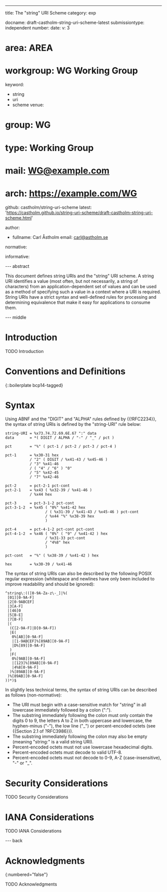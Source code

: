 ---
title: The "string" URI Scheme
category: exp

docname: draft-castholm-string-uri-scheme-latest
submissiontype: independent
number:
date:
v: 3
# area: AREA
# workgroup: WG Working Group
keyword:
  - string
  - uri
  - scheme
venue:
#  group: WG
#  type: Working Group
#  mail: WG@example.com
#  arch: https://example.com/WG
  github: castholm/string-uri-scheme
  latest: 'https://castholm.github.io/string-uri-scheme/draft-castholm-string-uri-scheme.html'

author:
  - fullname: Carl Åstholm
    email: carl@astholm.se

normative:

informative:

--- abstract

This document defines string URIs and the "string" URI scheme. A string URI identifies a value (most often, but not
necessarily, a string of characters) from an application-dependent set of values and can be used as a method of
specifying such a value in a context where a URI is required. String URIs have a strict syntax and well-defined rules
for processing and determining equivalence that make it easy for applications to consume them.

--- middle

# Introduction

TODO Introduction

# Conventions and Definitions

{::boilerplate bcp14-tagged}

# Syntax

Using ABNF and the "DIGIT" and "ALPHA" rules defined by {{!RFC2234}}, the syntax of string URIs is defined by the
"string-URI" rule below:

~~~ abnf
string-URI = %x73.74.72.69.6E.67 ":" data
data       = *( DIGIT / ALPHA / "-" / "_" / pct )

pct        = "%" ( pct-1 / pct-2 / pct-3 / pct-4 )

pct-1      = %x30-31 hex
           / "2" ( DIGIT / %x41-43 / %x45-46 )
           / "3" %x41-46
           / ( "4" / "6" ) "0"
           / "5" %x42-45
           / "7" %x42-46

pct-2      = pct-2-1 pct-cont
pct-2-1    = %x43 ( %x32-39 / %x41-46 )
           / %x44 hex

pct-3      = pct-3-1-2 pct-cont
pct-3-1-2  = %x45 ( "0%" %x41-42 hex
                  / ( %x31-39 / %x41-43 / %x45-46 ) pct-cont
                  / %x44 "%" %x38-39 hex
                  )

pct-4      = pct-4-1-2 pct-cont pct-cont
pct-4-1-2  = %x46 ( "0%" ( "9" / %x41-42 ) hex
                  / %x31-33 pct-cont
                  / "4%8" hex
                  )

pct-cont   = "%" ( %x38-39 / %x41-42 ) hex

hex        = %x30-39 / %x41-46

~~~

The syntax of string URIs can also be described by the following POSIX regular expression (whitespace and newlines
have only been included to improve readability and should be ignored):

~~~
^string\:(([0-9A-Za-z\-_]|%(
 [01][0-9A-F]
 |2[0-9ABCEF]
 |3[A-F]
 |[46]0
 |5[B-E]
 |7[B-F]
 |(
  (C[2-9A-F]|D[0-9A-F])
  |E(
   0%[AB][0-9A-F]
   |[1-9ABCEF]%[89AB][0-9A-F]
   |D%[89][0-9A-F]
  )
  |F(
   0%[9AB][0-9A-F]
   |[123]%[89AB][0-9A-F]
   |4%8[0-9A-F]
  )%[89AB][0-9A-F]
 )%[89AB][0-9A-F]
))*)$
~~~

In slightly less technical terms, the syntax of string URIs can be described as follows (non-normative):

- The URI must begin with a case-sensitive match for "string" in all lowercase immediately followed by a colon (":").
- The substring immediately following the colon must only contain the digits 0 to 9, the letters A to Z in both
  uppercase and lowercase, the hyphen-minus ("-"), the low line ("_") or percent-encoded octets (see
  {{Section 2.1 of ?RFC3986}}).
- The substring immediately following the colon may also be empty (meaning "string:" is a valid string URI).
- Percent-encoded octets must not use lowercase hexadecimal digits.
- Percent-encoded octets must decode to valid UTF-8.
- Percent-encoded octets must not decode to 0-9, A-Z (case-insensitive), "-" or "_".

# Security Considerations

TODO Security Considerations

# IANA Considerations

TODO IANA Considerations

--- back

# Acknowledgments
{:numbered="false"}

TODO Acknowledgments
